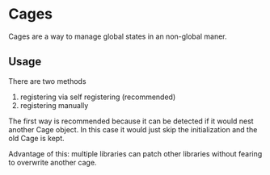 # Cages

Cages are a way to manage global states in an non-global maner.


## Usage

There are two methods

1. registering via self registering (recommended)
2. registering manually

The first way is recommended because it can be detected if it would nest another Cage object.
In this case it would just skip the initialization and the old Cage is kept.

Advantage of this: multiple libraries can patch other libraries without fearing to overwrite another cage.

